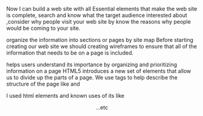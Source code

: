 Now I can build a web site with all Essential elements that make the web site is complete, search and know what the target audience interested about ,consider why people visit your web site by know the reasons why people would be coming to your site.

organize the information into sections or pages by site map Before starting creating our web site we should creating wireframes to ensure that all of the information that needs to be on a page is included.

helps users understand its importance by organizing and prioritizing information on a page HTML5 introduces a new set of elements that allow us to divide up the parts of a page. We use tags to help describe the structure of the page like <head> and <body>

I used html elements and known uses of its like <header> <footer> <nav> <section> ...etc